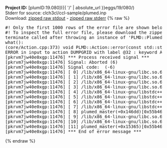 **Project ID:** [plumID:19.080]({{ '/' | absolute_url }}eggs/19/080/)  
Stderr for source:  clch3cl/ccl-sample/plumed.inp   
Download: [zipped raw stdout](plumed.inp.plumed_master.stdout.txt.zip) - [zipped raw stderr](plumed.inp.plumed_master.stderr.txt.zip) 
{% raw %}
<pre>
#! Only the first 1000 rows of the error file are shown below
#! To inspect the full error file, please download the zipped raw stderr file above
terminate called after throwing an instance of 'PLMD::Plumed::ExceptionError'
what():
(core/Action.cpp:373) void PLMD::Action::error(const std::string&) const
ERROR in input to action DUMPGRID with label @32 : keyword ARG is compulsory for this action
[pkrvm7jw40e0xgp:11476] *** Process received signal ***
[pkrvm7jw40e0xgp:11476] Signal: Aborted (6)
[pkrvm7jw40e0xgp:11476] Signal code:  (-6)
[pkrvm7jw40e0xgp:11476] [ 0] /lib/x86_64-linux-gnu/libc.so.6(+0x45330)[0x7f6188245330]
[pkrvm7jw40e0xgp:11476] [ 1] /lib/x86_64-linux-gnu/libc.so.6(pthread_kill+0x11c)[0x7f618829eb2c]
[pkrvm7jw40e0xgp:11476] [ 2] /lib/x86_64-linux-gnu/libc.so.6(gsignal+0x1e)[0x7f618824527e]
[pkrvm7jw40e0xgp:11476] [ 3] /lib/x86_64-linux-gnu/libc.so.6(abort+0xdf)[0x7f61882288ff]
[pkrvm7jw40e0xgp:11476] [ 4] /lib/x86_64-linux-gnu/libstdc++.so.6(+0xa5ff5)[0x7f61886a5ff5]
[pkrvm7jw40e0xgp:11476] [ 5] /lib/x86_64-linux-gnu/libstdc++.so.6(+0xbb0da)[0x7f61886bb0da]
[pkrvm7jw40e0xgp:11476] [ 6] /lib/x86_64-linux-gnu/libstdc++.so.6(_ZSt10unexpectedv+0x0)[0x7f61886a5a55]
[pkrvm7jw40e0xgp:11476] [ 7] /lib/x86_64-linux-gnu/libstdc++.so.6(+0xa5a6f)[0x7f61886a5a6f]
[pkrvm7jw40e0xgp:11476] [ 8] plumed_master(+0x146dd)[0x55b46a2d26dd]
[pkrvm7jw40e0xgp:11476] [ 9] /lib/x86_64-linux-gnu/libc.so.6(+0x2a1ca)[0x7f618822a1ca]
[pkrvm7jw40e0xgp:11476] [10] /lib/x86_64-linux-gnu/libc.so.6(__libc_start_main+0x8b)[0x7f618822a28b]
[pkrvm7jw40e0xgp:11476] [11] plumed_master(+0x15365)[0x55b46a2d3365]
[pkrvm7jw40e0xgp:11476] *** End of error message ***
</pre>
{% endraw %}
